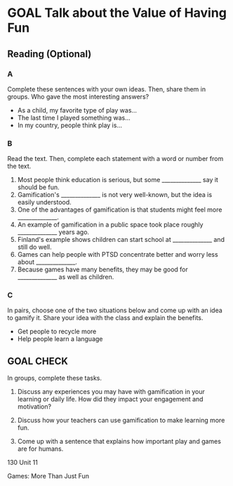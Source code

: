 # GOAL Talk about the Value of Having Fun

## Reading (Optional)

### A
Complete these sentences with your own ideas. Then, share them in groups. Who gave the most interesting answers?
- As a child, my favorite type of play was...
- The last time I played something was...
- In my country, people think play is...

### B
Read the text. Then, complete each statement with a word or number from the text.

1. Most people think education is serious, but some ______________ say it should be fun.
2. Gamification's ______________ is not very well-known, but the idea is easily understood.
3. One of the advantages of gamification is that students might feel more ______________.
4. An example of gamification in a public space took place roughly ______________ years ago.
5. Finland's example shows children can start school at ______________ and still do well.
6. Games can help people with PTSD concentrate better and worry less about ______________.
7. Because games have many benefits, they may be good for ______________ as well as children.

### C
In pairs, choose one of the two situations below and come up with an idea to gamify it. Share your idea with the class and explain the benefits.
- Get people to recycle more
- Help people learn a language

## GOAL CHECK

In groups, complete these tasks.

1. Discuss any experiences you may have with gamification in your learning or daily life. How did they impact your engagement and motivation?

2. Discuss how your teachers can use gamification to make learning more fun.

3. Come up with a sentence that explains how important play and games are for humans.

130 Unit 11

Games: More Than Just Fun